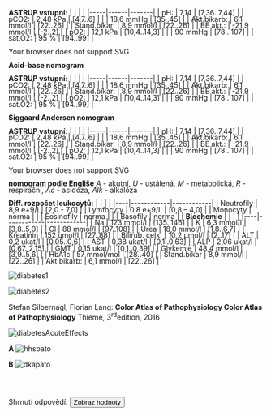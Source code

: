 <div class="w3-row">
<div class="w3-col l7 m7 s12">

<bdl-tabs idlist="astrup2,astrup,astrup3,biochemie,diabetes,patogenesis" titlelist="ASTRUP pH pCO2,ASTRUP pH HCO3-,ASTRUP BE pCO2,Biochemie,Patofyziologie DM,Patogeneze"></bdl-tabs>
<div id="astrup" style="line-height:0.9">
<div class="w3-third">
    <div class="w3-sand ">

**ASTRUP vstupní:**
| |  | |
|-----|------|-------|
| pH: |  7,14 | [7,36..7,44] |
| pCO2: | 2,48 kPa | [4,7..6] |
| | 18,6 mmHg | [35..45] |
| Akt.bikarb: | 6,1 mmol/l | [22..26] |
| Stand.bikar: | 8,9 mmol/l | [22..26] |
| BE akt.: |  -21,9 mmol/l | [-2..2] |
| pO2: | 12,1 kPa | [10,4..14,3] |
| | 90 mmHg | [78.. 107] |
| sat.O2: | 95 % | [94..99] |
</div>
</div><div class="w3-twothird">
<object id="mySvg" type="image/svg+xml" data="screen/Acid-base_nomogramK1.svg" style="width:95%">
  Your browser does not support SVG
</object>

**Acid-base nomogram**
</div>
</div>
<div id="astrup2" style="line-height:0.9">
<div class="w3-third">
    <div class="w3-sand ">

**ASTRUP vstupní:**
| |  | |
|-----|------|-------|
| pH: |  7,14 | [7,36..7,44] |
| pCO2: | 2,48 kPa | [4,7..6] |
| | 18,6 mmHg | [35..45] |
| Akt.bikarb: | 6,1 mmol/l | [22..26] |
| Stand.bikar: | 8,9 mmol/l | [22..26] |
| BE akt.: |  -21,9 mmol/l | [-2..2] |
| pO2: | 12,1 kPa | [10,4..14,3] |
| | 90 mmHg | [78.. 107] |
| sat.O2: | 95 % | [94..99] |

  </div>
</div><div class="w3-twothird">

<bdl-sachart fromid="idfmi" refindex="9,3" convertors="1,1,0;1,133.322" width="250" height="250" p-H="6.9" p-c-o2="40"></bdl-sachart> 


<div class="w3-center">

**Siggaard Andersen nomogram**

</div>

<!--  p-h="7.14" p-c-o2="18.75"-->
</div></div>

<div id="astrup3" style="line-height:0.9">
<div class="w3-third">
    <div class="w3-sand ">

**ASTRUP vstupní:**
| |  | |
|-----|------|-------|
| pH: |  7,14 | [7,36..7,44] |
| pCO2: | 2,48 kPa | [4,7..6] |
| | 18,6 mmHg | [35..45] |
| Akt.bikarb: | 6,1 mmol/l | [22..26] |
| Stand.bikar: | 8,9 mmol/l | [22..26] |
| BE akt.: |  -21,9 mmol/l | [-2..2] |
| pO2: | 12,1 kPa | [10,4..14,3] |
| | 90 mmHg | [78.. 107] |
| sat.O2: | 95 % | [94..99] |
</div>
</div><div class="w3-twothird">

<object id="mySvg" type="image/svg+xml" data="screen/nomogramEnglis3.svg" style="width:95%">
  Your browser does not support SVG
</object>

**nomogram podle Engliše** _A_ - akutní, _U_ - ustálená, _M_ - metabolická, _R_ - respirační, _Ac_ - acidóza, _Alk_ - alkalóza
</div>
</div>

<div id="biochemie" style="line-height:0.9">
<div class="w3-half">
<div class="w3-sand w3-margin">

**Diff. rozpočet leukocytů:**
| | | |
|----|------------|------------|
| Neutrofily | 8,9 e+9/L| [2,0 - 7,0] |
| Lymfocyty | 0,8 e+9/L | [0,8 – 4,0] |
| Monocyty | norma | |
| Eosinofily | norma | |
| Basofily | norma | |
**Biochemie**
| | | |
|----|------------|------------|
| Na | 123 mmol/l | [135..146] |
| K | 6,3 mmol/l | [3,8..5,0] |
| Cl | 88 mmol/l | [97..108] |
| Urea | 18,0 mmol/l | [1,8..6,7] |
| Kreatinin | 152 umol/l | [27..88] |
| Bilirub. celk. | 10,2 μmol/l | [2..17] |
| ALT | 0,2 ukat/l | [0,05..0,6] |
| AST | 0,38 ukat/l | [0,1..0,63] |
| ALP | 2,06 ukat/l | [0,67..2,15] |
| GMT | 0,15 ukat/l | [0,1..0,39] |
| Glykemie |  48,4 mmol/l | [3,9..5,6] |
| HbA1c | 57 mmol/mol | [28..40] |
| Stand.bikar | 8,9 mmol/l | [22..26] |
| Akt.bikarb: | 6,1 mmol/l | [22..26] |
</div>
</div><div class="w3-half">

<bdl-calculator></bdl-calculator>
</div>
</div>
<div id="diabetes">
<div class="w3-half">

![diabetes1](diabetes1.jpg)

![diabetes2](diabetes2.jpg)

Stefan Silbernagl, Florian Lang: **Color Atlas of Pathophysiology
Color Atlas of Pathophysiology** Thieme, 3<sup>rd</sup>edition, 2016 

</div>
<div class="w3-half">

![diabetesAcuteEffects](diabetesAcuteEffects.jpg)

</div>
</div>
<div id="patogenesis">

**A**
![hhspato](hhspato.png)

**B**
![dkapato](dkapato.png)

</div>

</div>
<div class="w3-col l5 m5 s12 w3-palatino w3-xlarge" style="line-height:1.0">

<bdl-quizx id="q3.1" type="choice2" 
           question="3.1 Jaká je to porucha ABR dle diagramu ASTRUP pH pCO2?" 
           answers="A. chronický base deficit|B. akutní base deficit|C. chronická hypercapnie|D. akutní hypercapnie" 
           correctoptions="true|false|false|false" 
           explanations="ano|ne|ne|ne" 
           buttontitle="zkontrolovat odpověď"></bdl-quizx>
<bdl-quizx id="q3.2" type="choice2" 
           question="3.2 Jaká je to porucha ABR dle diagramu ASTRUP pH HCO3-?" 
           answers="A. akutní respirační acidóza|B. metabolická acidóza|C. chronická respirační acidóza|D. metabolická alkalóza" 
           correctoptions="false|true|false|false" 
           explanations="ne|ano|ne|ne" 
           buttontitle="zkontrolovat odpověď"></bdl-quizx>
<bdl-quizx id="q3.3" type="choice2" 
           question="3.3 Jaká je to porucha ABR dle diagramu ASTRUP BE pCO2?" 
           answers="A. ARAc - akutní respirační acidóza|B. UMAc - ustálená metabolická acidóza|C. URAlk - ustálená respirační alkalóza|D. AMAlk - akutní metabolická alkalóza" 
           correctoptions="false|true|false|false" 
           explanations="ano|ne|ne|ne" 
           buttontitle="zkontrolovat odpověď"></bdl-quizx>              
<bdl-quizx id="q3.4" type="choice2" 
           question="3.4 Aniontová mezera (anion gap, AG) je rozdíl koncentrací významných kationtů a aniontů v krevní plazmě. Jak se vypočítá?" 
           answers="A. AG = Na<sup>+</sup> – (Cl<sup>-</sup> + HCO3<sup>-</sup>) v USA a u nás na ústavu<br/>AG = (Na<sup>+</sup>+K<sup>+</sup>) – (Cl<sup>-</sup> + HCO3<sup>-</sup>) v Evropě|B. AG = (Na<sup>+</sup>) + (2x Cl<sup>-</sup>) + (HCO3<sup>-</sup>) v USA a u nás na ústavu<br/>|C. AG = (Na<sup>+</sup>) + (2x Cl<sup>-</sup>) + (HCO3<sup>-</sup>) + (K<sup>+</sup>) v Evropě" 
           correctoptions="true|false|false" 
           explanations="ano|ne|ne" 
           buttontitle="zkontrolovat odpověď"></bdl-quizx>
<bdl-quizx id="q3.5" type="choice2" 
           question="3.5 Aniontová mezera je obvykle 10-12 mmol/l, až do 16 mmol/l. Zvýšení může signalizovat metabolickou acidózu, zatímco snížení může ukazovat na alkalózu, hypochlorémii nebo hyperkalcémii. Spočítejte aniontovou mezeru zpaměti nebo na kalkulačce dle hodnot a vyberte:" 
           answers="A. AG = 314.2|B. AG = 6|C. AG = 28,9" 
           correctoptions="false|false|true" 
           explanations="ne|ne|ano" 
           buttontitle="zkontrolovat odpověď"></bdl-quizx>           
<bdl-quizx id="q3.6" type="choice2" 
           question="3.6 Co to tedy může být za komplikaci DM 1. typu?" 
           answers="A. hypochloremická alkalóza při diabetu a zvracení|B. dehydratace a diabetická ketoacidóza|C. hyperglykemické hyperosmolární kóma" 
           correctoptions="false|true|false" 
           explanations="ne|ano|ne" 
           buttontitle="zkontrolovat odpověď"></bdl-quizx>              
<bdl-quizx id="q3.7" type="choice2" 
           question="3.7 Jak by se změnily parametry ABR a klinický obraz, při zvracení?" 
           answers="A. Při zvracení dojde ke komplikaci již existující metabolické acidózy metabolickou alkalózou (ztráta H<sup>+</sup>, Cl<sup>-</sup>), utlumení respiračních kompenzačních mechanismů, prohloubení dehydratace, zvýšení ztrát K<sup>+</sup> a ke zhoršení stavu (kombinovaná porucha ABR, deplece K<sup>+</sup>).|B. zvracením se ztrácí K<sup>+</sup>, dochází k rozvoji hypokálémie a není-li situace řešena, směně H<sup>+</sup> za K<sup>+</sup> na buněčné membráně (K<sup>+</sup> jde ven, H<sup>+</sup> dovnitř, dojde ke alkalizaci vnitřního prostředí." 
           correctoptions="true|false" 
           explanations="ano|ne" 
           buttontitle="zkontrolovat odpověď"></bdl-quizx>
<bdl-quizx id="q3.8" type="choice2" 
           question="3.8 Jaký nález očekáváte v moči?" 
           answers="A. pH moči bude alkalické, bude ketonurie, nízká koncentrace K<sup>+</sup>, Na<sup>+</sup> i fosfátů, bude těžká proteinurie|B. budu očekávat ketonurii, glykosurii, polyurii, vyšší množství Na<sup>+</sup>, K<sup>+</sup> a fosfátů, kyselé pH" 
           correctoptions="false|true" 
           explanations="ne|ano" 
           buttontitle="zkontrolovat odpověď"></bdl-quizx>
<bdl-quizx id="q3.9" type="choice2" 
           question="3.9 Normální fyziologická osmolalita séra 275–295 mmol/kg H2O. Pro odhad osmolality lze předpokládat, že 1 kg &#8784; 1 l. Jak ji lze odhadnout z naměřených hodnot? Očekáváte zvýšenou či sníženou osmolalitu séra z výsledků biochemie?" 
           answers="A. Osmolalita = (2xNa) + glykémie + urea &#8784; 312 mmol/kg - osmolalita bude zvýšená|B. Osmolalita bude snížená pro ztrátu sodíku a draslíku, vzorec (Na<sup>+</sup>) + (Cl<sup>-</sup>) + (K<sup>+</sup>) + urea &#8784; 235.3 mmol/kg" 
           correctoptions="true|false" 
           explanations="ano|ne" 
           buttontitle="zkontrolovat odpověď"></bdl-quizx>
<bdl-quizx id="q3.10" type="choice2" 
           question="3.10 Jak byste interpretovali renální parametry?" 
           answers="A. Elevace urey a kreatininu vs. na vrub dehydratace a prakticky prerenálního selhání s rozvojem ischémie ledvin. Dalším důvodem může být i chronická renální insuficience vzniklá v průběhu nemoci pro nespolupráci pacienta při léčbě. Aktuálně zhoršená konkomitantně probíhající komplikací a dehydratací.|B. Zvýšení renálních parametrů u tohoto pacienta je výhradně způsobeno konzumací nadměrného množství potravin bohatých na bílkoviny. Vzhledem k diabetickému stavu pacienta jeho tělo chybně a příliš rychle metabolizuje bílkoviny, což vede k přetížení organismu metabolity, jako je kreatinin a močoviny. Tento stav, nazývaný 'Bílkovinami indukovaná renální dysfunkce u diabetu', je běžnou komplikací u diabetických pacientů, kteří nedodržují přísná dietní omezení." 
           correctoptions="true|false" 
           explanations="ano|ne" 
           buttontitle="zkontrolovat odpověď"></bdl-quizx>
<bdl-quizx id="q3.11" type="choice2" 
           question="3.11 Jaký je vývoj kalémie u ketoacidózy? V čase, při zahájení léčby a jejím pokračování v dalším průběhu bez substituce kalia?" 
           answers="A. Po celou dobu přetrvává hyperkalémie, ta se srovná až ve chvíli, kdy glukóza klesne < 10mmol/L. Pokud se léčba nezahájí, pacient s hyperglykémií a hyperkalémií zmírá na maligní arytmii, pokud se substituje při léčbě kalium, hyperkalémie se horší a pacient je v riziku maligní arytmie.|B. metabolická acidóza vyvolá incipientně hyperkalémii, která se léčbou koriguje ke správné hodnotě. Nedojde li k hrazení K<sup>+</sup> infuzemi, pacient je v riziku těžké hypokálémie díky ztrátám kalia močí a depleci IC rezerv." 
           correctoptions="false|true" 
           explanations="ne|ano" 
           buttontitle="zkontrolovat odpověď"></bdl-quizx>
<bdl-quizx id="q3.12" type="choice2" 
           question="3.12 Co je příčinou diabetické ketoacidózy?" 
           answers="A. absolutní nedostatek inzulinu a nadbytek glukagonu. Metabolismus většiny buněk je nyní závislý na proteolýze a lipolýze jejichž vedlejším produktem je zvýšená tvorba ketolátek které vedou ke ketoacidóze|B. relativní nedostatek inzulinu. Buňky tolik nehladoví, ale insulínu není dostatek, proto metabolismus buněk zvýší proteolýzu a lipolýzu." 
           correctoptions="true|false" 
           explanations="ano|ne" 
           buttontitle="zkontrolovat odpověď"></bdl-quizx>
<bdl-quizx id="q3.13" type="choice2" 
           question="3.13 Jaká je patogeneze rozvoje diabetické ketoacidózy (vyberte vhodný diagram v sekci Patogeneze)?"           answers="A. diagram (A)|B. diagram(B)" 
           correctoptions="false|true" 
           explanations="ne|ano" 
           buttontitle="zkontrolovat odpověď"></bdl-quizx>
<bdl-quizx id="q3.14" type="choice2" 
           question="3.14 Které jiné stavy vedou ke zvýšené tvorbě ketolátek?" 
           answers="A. hypotyreóza, cushingův syndrom|B. alkoholismus a hladovění" 
           correctoptions="false|true" 
           explanations="ne|ano" 
           buttontitle="zkontrolovat odpověď"></bdl-quizx>
<bdl-quiz-summary id="qs1">
  Shrnutí odpovědí:
  <button class="w3-right w3-button w3-theme" onclick="document.getElementById('mySvg').contentDocument.getElementById('patientpoint').style.display='';">Zobraz hodnoty</button>
</bdl-quiz-summary>          
<bdl-quiz-control ids="q3.1;astrup2,q3.2;astrup,q3.3;astrup3,q3.4;biochemie,q3.5,q3.6,q3.7,q3.8,q3.9,q3.10,q3.11,q3.12,q3.13;patogenesis,q3.14,qs1"></bdl-quiz-control>             

</div>
</div>
